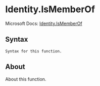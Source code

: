 ---
---

# Identity.IsMemberOf

Microsoft Docs: [Identity.IsMemberOf](https://docs.microsoft.com/en-us/powerquery-m/identity-ismemberof)

## Syntax

```
Syntax for this function.
```

## About

About this function.

